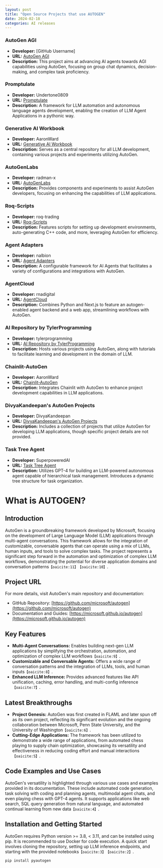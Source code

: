 ```yaml
---
layout: post
title: "Open Source Projects that use AUTOGEN"
date: 2024-02-18
categories: AI releases
---
```


### AutoGen AGI
- **Developer:** [GitHub Username]
- **URL:** [AutoGen AGI](https://github.com/[username]/AutoGenAGI)
- **Description:** This project aims at advancing AI agents towards AGI capabilities using AutoGen, focusing on group chat dynamics, decision-making, and complex task proficiency.

### Promptulate
- **Developer:** Undertone0809
- **URL:** [Promptulate](https://github.com/Undertone0809/promptulate)
- **Description:** A framework for LLM automation and autonomous language agents development, enabling the creation of LLM Agent Applications in a pythonic way.

### Generative AI Workbook
- **Developer:** AaronWard
- **URL:** [Generative AI Workbook](https://github.com/AaronWard/generative-ai-workbook)
- **Description:** Serves as a central repository for all LLM development, containing various projects and experiments utilizing AutoGen.

### AutoGenLabs
- **Developer:** radman-x
- **URL:** [AutoGenLabs](https://github.com/radman-x/AutoGenLabs)
- **Description:** Provides components and experiments to assist AutoGen developers, focusing on enhancing the capabilities of LLM applications.

### Roq-Scripts
- **Developer:** roq-trading
- **URL:** [Roq-Scripts](https://github.com/roq-trading/roq-scripts)
- **Description:** Features scripts for setting up development environments, auto-generating C++ code, and more, leveraging AutoGen for efficiency.

### Agent Adapters
- **Developer:** nalbion
- **URL:** [Agent Adapters](https://github.com/nalbion/agent-adapters)
- **Description:** A configurable framework for AI Agents that facilitates a variety of configurations and integrations with AutoGen.

### AgentCloud
- **Developer:** rnadigital
- **URL:** [AgentCloud](https://github.com/rnadigital/agentcloud)
- **Description:** Combines Python and Next.js to feature an autogen-enabled agent backend and a web app, streamlining workflows with AutoGen.

### AI Repository by TylerProgramming
- **Developer:** tylerprogramming
- **URL:** [AI Repository by TylerProgramming](https://github.com/tylerprogramming/ai)
- **Description:** Hosts various projects using AutoGen, along with tutorials to facilitate learning and development in the domain of LLM.

### Chainlit-AutoGen
- **Developer:** AaronWard
- **URL:** [Chainlit-AutoGen](https://github.com/AaronWard/generative-ai-workbook/blob/main/personal_projects/9.chainlit-autogen/README.md)
- **Description:** Integrates Chainlit with AutoGen to enhance project development capabilities in LLM applications.

### DivyaKandeepan's AutoGen Projects
- **Developer:** DivyaKandeepan
- **URL:** [DivyaKandeepan's AutoGen Projects](https://github.com/DivyaKandeepan/Autogen_projects)
- **Description:** Includes a collection of projects that utilize AutoGen for developing LLM applications, though specific project details are not provided.

### Task Tree Agent
- **Developer:** SuperpoweredAI
- **URL:** [Task Tree Agent](https://github.com/SuperpoweredAI/task-tree-agent)
- **Description:** Utilizes GPT-4 for building an LLM-powered autonomous agent capable of hierarchical task management. Introduces a dynamic tree structure for task organization.


# What is AUTOGEN?

## Introduction

AutoGen is a groundbreaking framework developed by Microsoft, focusing on the development of Large Language Model (LLM) applications through multi-agent conversations. This framework allows for the integration of customizable, conversable agents that can operate using a mix of LLMs, human inputs, and tools to solve complex tasks. The project represents a significant step forward in the automation and optimization of complex LLM workflows, demonstrating the potential for diverse application domains and conversation patterns&#8203;``【oaicite:11】``&#8203;&#8203;``【oaicite:10】``&#8203;.

## Project URL

For more details, visit AutoGen's main repository and documentation:
- GitHub Repository: [https://github.com/microsoft/autogen](https://github.com/microsoft/autogen)
- Documentation and Guides: [https://microsoft.github.io/autogen](https://microsoft.github.io/autogen)

## Key Features

- **Multi-Agent Conversations:** Enables building next-gen LLM applications by simplifying the orchestration, automation, and optimization of complex LLM workflows&#8203;``【oaicite:9】``&#8203;.
- **Customizable and Conversable Agents:** Offers a wide range of conversation patterns and the integration of LLMs, tools, and human inputs&#8203;``【oaicite:8】``&#8203;.
- **Enhanced LLM Inference:** Provides advanced features like API unification, caching, error handling, and multi-config inference&#8203;``【oaicite:7】``&#8203;.

## Latest Breakthroughs

- **Project Genesis:** AutoGen was first created in FLAML and later spun off as its own project, reflecting its significant evolution and the ongoing collaboration between Microsoft, Penn State University, and the University of Washington&#8203;``【oaicite:6】``&#8203;.
- **Cutting-Edge Applications:** The framework has been utilized to demonstrate a wide range of applications, from automated chess playing to supply chain optimization, showcasing its versatility and effectiveness in reducing coding effort and manual interactions&#8203;``【oaicite:5】``&#8203;.

## Code Examples and Use Cases

AutoGen's versatility is highlighted through various use cases and examples provided in its documentation. These include automated code generation, task solving with coding and planning agents, multimodal agent chats, and even playing chess with GPT-4 agents. It supports applications like web search, SQL query generation from natural language, and automated continual learning from new data&#8203;``【oaicite:4】``&#8203;.

## Installation and Getting Started

AutoGen requires Python version >= 3.8, < 3.11, and can be installed using pip. It is recommended to use Docker for code execution. A quick start involves cloning the repository, setting up LLM inference endpoints, and starting with the provided notebooks&#8203;``【oaicite:3】``&#8203;&#8203;``【oaicite:2】``&#8203;.

```bash
pip install pyautogen
